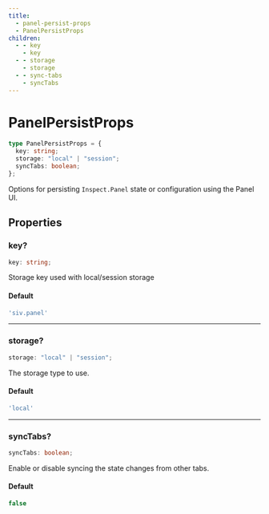 ```yaml
---
title:
  - panel-persist-props
  - PanelPersistProps
children:
  - - key
    - key
  - - storage
    - storage
  - - sync-tabs
    - syncTabs
---
```


# PanelPersistProps

```ts
type PanelPersistProps = {
  key: string;
  storage: "local" | "session";
  syncTabs: boolean;
};
```

Options for persisting `Inspect.Panel` state or configuration using the Panel UI.

## Properties

### key?

```ts
key: string;
```

Storage key used with local/session storage

#### Default

```ts
'siv.panel'
```

***

### storage?

```ts
storage: "local" | "session";
```

The storage type to use.

#### Default

```ts
'local'
```

***

### syncTabs?

```ts
syncTabs: boolean;
```

Enable or disable syncing the state changes from other tabs.

#### Default

```ts
false
```
